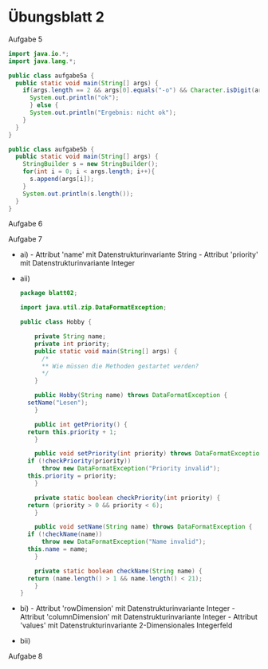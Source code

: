 Übungsblatt 2
==============

Aufgabe 5

```java
import java.io.*;
import java.lang.*;

public class aufgabe5a {
  public static void main(String[] args) {
    if(args.length == 2 && args[0].equals("-o") && Character.isDigit(args[1].charAt(0))) {
      System.out.println("ok");
      } else {
      System.out.println("Ergebnis: nicht ok");
    }
  }
}

```
```java
public class aufgabe5b {
  public static void main(String[] args) {
    StringBuilder s = new StringBuilder();
    for(int i = 0; i < args.length; i++){
      s.append(args[i]);
    }
    System.out.println(s.length());
  }
}
```

Aufgabe 6

Aufgabe 7

- ai)
      - Attribut 'name' mit Datenstrukturinvariante String
      - Attribut 'priority' mit Datenstrukturinvariante Integer

- aii)

  ```java
  package blatt02;

  import java.util.zip.DataFormatException;

  public class Hobby {

      private String name;
      private int priority;
      public static void main(String[] args) {
        /*
        ** Wie müssen die Methoden gestartet werden?
        */
      }

      public Hobby(String name) throws DataFormatException {
    setName("Lesen");
      }

      public int getPriority() {
    return this.priority + 1;
      }

      public void setPriority(int priority) throws DataFormatException {
    if (!checkPriority(priority))
        throw new DataFormatException("Priority invalid");
    this.priority = priority;
      }

      private static boolean checkPriority(int priority) {
    return (priority > 0 && priority < 6);
      }

      public void setName(String name) throws DataFormatException {
    if (!checkName(name))
        throw new DataFormatException("Name invalid");
    this.name = name;
      }

      private static boolean checkName(String name) {
    return (name.length() > 1 && name.length() < 21);
      }
  }
  ```

- bi)
      - Attribut 'rowDimension' mit Datenstrukturinvariante Integer
      - Attribut 'columnDimension' mit Datenstrukturinvariante Integer
      - Attribut 'values' mit Datenstrukturinvariante 2-Dimensionales Integerfeld

- bii)






Aufgabe 8
